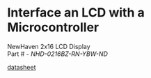# Interface an LCD with a Microcontroller
NewHaven 2x16 LCD Display\
Part # -  *NHD-0216BZ-RN-YBW-ND*

[datasheet](./datasheets/NHD-0216BZ-RN-YBW_Datasheet.pdf)


